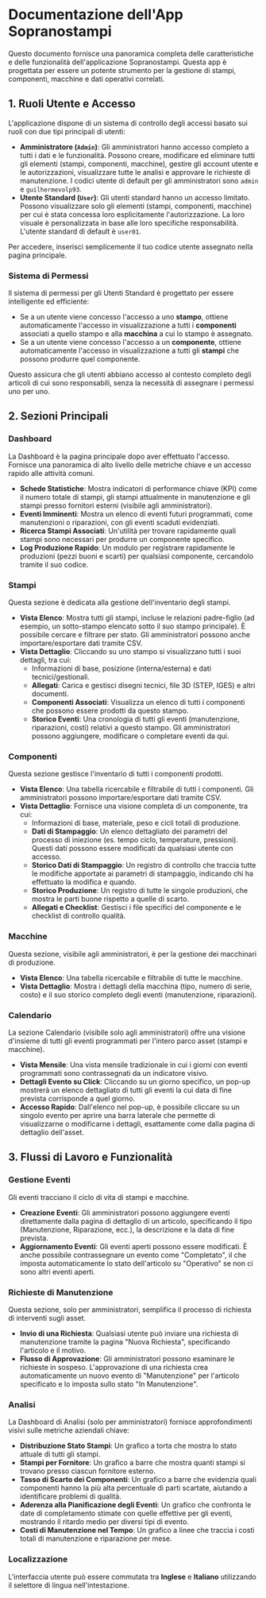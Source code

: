 # Documentazione dell'App Sopranostampi

Questo documento fornisce una panoramica completa delle caratteristiche e delle funzionalità dell'applicazione Sopranostampi. Questa app è progettata per essere un potente strumento per la gestione di stampi, componenti, macchine e dati operativi correlati.

## 1. Ruoli Utente e Accesso

L'applicazione dispone di un sistema di controllo degli accessi basato sui ruoli con due tipi principali di utenti:

*   **Amministratore (`Admin`)**: Gli amministratori hanno accesso completo a tutti i dati e le funzionalità. Possono creare, modificare ed eliminare tutti gli elementi (stampi, componenti, macchine), gestire gli account utente e le autorizzazioni, visualizzare tutte le analisi e approvare le richieste di manutenzione. I codici utente di default per gli amministratori sono `admin` e `guilhermevolp93`.
*   **Utente Standard (`User`)**: Gli utenti standard hanno un accesso limitato. Possono visualizzare solo gli elementi (stampi, componenti, macchine) per cui è stata concessa loro esplicitamente l'autorizzazione. La loro visuale è personalizzata in base alle loro specifiche responsabilità. L'utente standard di default è `user01`.

Per accedere, inserisci semplicemente il tuo codice utente assegnato nella pagina principale.

### Sistema di Permessi

Il sistema di permessi per gli Utenti Standard è progettato per essere intelligente ed efficiente:
- Se a un utente viene concesso l'accesso a uno **stampo**, ottiene automaticamente l'accesso in visualizzazione a tutti i **componenti** associati a quello stampo e alla **macchina** a cui lo stampo è assegnato.
- Se a un utente viene concesso l'accesso a un **componente**, ottiene automaticamente l'accesso in visualizzazione a tutti gli **stampi** che possono produrre quel componente.

Questo assicura che gli utenti abbiano accesso al contesto completo degli articoli di cui sono responsabili, senza la necessità di assegnare i permessi uno per uno.

## 2. Sezioni Principali

### Dashboard
La Dashboard è la pagina principale dopo aver effettuato l'accesso. Fornisce una panoramica di alto livello delle metriche chiave e un accesso rapido alle attività comuni.
- **Schede Statistiche**: Mostra indicatori di performance chiave (KPI) come il numero totale di stampi, gli stampi attualmente in manutenzione e gli stampi presso fornitori esterni (visibile agli amministratori).
- **Eventi Imminenti**: Mostra un elenco di eventi futuri programmati, come manutenzioni o riparazioni, con gli eventi scaduti evidenziati.
- **Ricerca Stampi Associati**: Un'utilità per trovare rapidamente quali stampi sono necessari per produrre un componente specifico.
- **Log Produzione Rapido**: Un modulo per registrare rapidamente le produzioni (pezzi buoni e scarti) per qualsiasi componente, cercandolo tramite il suo codice.

### Stampi
Questa sezione è dedicata alla gestione dell'inventario degli stampi.
- **Vista Elenco**: Mostra tutti gli stampi, incluse le relazioni padre-figlio (ad esempio, un sotto-stampo elencato sotto il suo stampo principale). È possibile cercare e filtrare per stato. Gli amministratori possono anche importare/esportare dati tramite CSV.
- **Vista Dettaglio**: Cliccando su uno stampo si visualizzano tutti i suoi dettagli, tra cui:
    - Informazioni di base, posizione (interna/esterna) e dati tecnici/gestionali.
    - **Allegati**: Carica e gestisci disegni tecnici, file 3D (STEP, IGES) e altri documenti.
    - **Componenti Associati**: Visualizza un elenco di tutti i componenti che possono essere prodotti da questo stampo.
    - **Storico Eventi**: Una cronologia di tutti gli eventi (manutenzione, riparazioni, costi) relativi a questo stampo. Gli amministratori possono aggiungere, modificare o completare eventi da qui.

### Componenti
Questa sezione gestisce l'inventario di tutti i componenti prodotti.
- **Vista Elenco**: Una tabella ricercabile e filtrabile di tutti i componenti. Gli amministratori possono importare/esportare dati tramite CSV.
- **Vista Dettaglio**: Fornisce una visione completa di un componente, tra cui:
    - Informazioni di base, materiale, peso e cicli totali di produzione.
    - **Dati di Stampaggio**: Un elenco dettagliato dei parametri del processo di iniezione (es. tempo ciclo, temperature, pressioni). Questi dati possono essere modificati da qualsiasi utente con accesso.
    - **Storico Dati di Stampaggio**: Un registro di controllo che traccia tutte le modifiche apportate ai parametri di stampaggio, indicando chi ha effettuato la modifica e quando.
    - **Storico Produzione**: Un registro di tutte le singole produzioni, che mostra le parti buone rispetto a quelle di scarto.
    - **Allegati e Checklist**: Gestisci i file specifici del componente e le checklist di controllo qualità.

### Macchine
Questa sezione, visibile agli amministratori, è per la gestione dei macchinari di produzione.
- **Vista Elenco**: Una tabella ricercabile e filtrabile di tutte le macchine.
- **Vista Dettaglio**: Mostra i dettagli della macchina (tipo, numero di serie, costo) e il suo storico completo degli eventi (manutenzione, riparazioni).

### Calendario
La sezione Calendario (visibile solo agli amministratori) offre una visione d'insieme di tutti gli eventi programmati per l'intero parco asset (stampi e macchine).
- **Vista Mensile**: Una vista mensile tradizionale in cui i giorni con eventi programmati sono contrassegnati da un indicatore visivo.
- **Dettagli Evento su Click**: Cliccando su un giorno specifico, un pop-up mostrerà un elenco dettagliato di tutti gli eventi la cui data di fine prevista corrisponde a quel giorno.
- **Accesso Rapido**: Dall'elenco nel pop-up, è possibile cliccare su un singolo evento per aprire una barra laterale che permette di visualizzarne o modificarne i dettagli, esattamente come dalla pagina di dettaglio dell'asset.

## 3. Flussi di Lavoro e Funzionalità

### Gestione Eventi
Gli eventi tracciano il ciclo di vita di stampi e macchine.
- **Creazione Eventi**: Gli amministratori possono aggiungere eventi direttamente dalla pagina di dettaglio di un articolo, specificando il tipo (Manutenzione, Riparazione, ecc.), la descrizione e la data di fine prevista.
- **Aggiornamento Eventi**: Gli eventi aperti possono essere modificati. È anche possibile contrassegnare un evento come "Completato", il che imposta automaticamente lo stato dell'articolo su "Operativo" se non ci sono altri eventi aperti.

### Richieste di Manutenzione
Questa sezione, solo per amministratori, semplifica il processo di richiesta di interventi sugli asset.
- **Invio di una Richiesta**: Qualsiasi utente può inviare una richiesta di manutenzione tramite la pagina "Nuova Richiesta", specificando l'articolo e il motivo.
- **Flusso di Approvazione**: Gli amministratori possono esaminare le richieste in sospeso. L'approvazione di una richiesta crea automaticamente un nuovo evento di "Manutenzione" per l'articolo specificato e lo imposta sullo stato "In Manutenzione".

### Analisi
La Dashboard di Analisi (solo per amministratori) fornisce approfondimenti visivi sulle metriche aziendali chiave:
- **Distribuzione Stato Stampi**: Un grafico a torta che mostra lo stato attuale di tutti gli stampi.
- **Stampi per Fornitore**: Un grafico a barre che mostra quanti stampi si trovano presso ciascun fornitore esterno.
- **Tasso di Scarto dei Componenti**: Un grafico a barre che evidenzia quali componenti hanno la più alta percentuale di parti scartate, aiutando a identificare problemi di qualità.
- **Aderenza alla Pianificazione degli Eventi**: Un grafico che confronta le date di completamento stimate con quelle effettive per gli eventi, mostrando il ritardo medio per diversi tipi di evento.
- **Costi di Manutenzione nel Tempo**: Un grafico a linee che traccia i costi totali di manutenzione e riparazione per mese.

### Localizzazione
L'interfaccia utente può essere commutata tra **Inglese** e **Italiano** utilizzando il selettore di lingua nell'intestazione.
